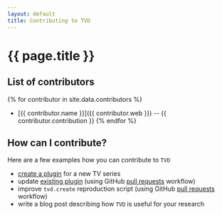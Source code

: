 ```yaml
---
layout: default
title: Contributing to TVD
---
```


# {{ page.title }}

## List of contributors

{% for contributor in site.data.contributors %}
  - [{{ contributor.name }}]({{ contributor.web }}) -- {{ contributor.contribution }}
{% endfor %}

## How can I contribute?

Here are a few examples how you can contribute to `TVD`

  - [create a plugin](http://www.github.com/tvd-dataset/tvd-plugin) for a new TV series
  - update [existing plugin](/plugins) (using GitHub [pull requests]() workflow)
  - improve `tvd.create` reproduction script (using GitHub [pull requests]() workflow)
  - write a blog post describing how `TVD` is useful for your research

